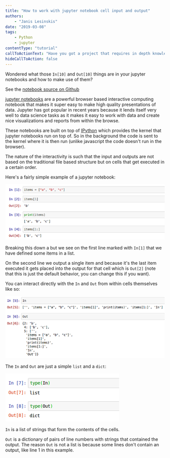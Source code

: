 ```yaml
---
title: "How to work with jupyter notebook cell input and output"
authors:
    - "Janis Lesinskis"
date: "2019-03-08"
tags:
    - Python
    - jupyter
contentType: "tutorial"
callToActionText: "Have you got a project that requires in depth knowledge of Python or Jupyter notebooks? We'd love to hear about it so fill in the form below with some details."
hideCallToAction: false
---
```


Wondered what those `In[10]` and `Out[10]` things are in your jupyter notebooks and how to make use of them?

<!-- end excerpt -->

See the [notebook source on Github](https://github.com/CustomProgrammingSolutions/jupyter_examples/blob/master/CellInputsAndOutputs.ipynb)

[jupyter notebooks](https://jupyter.org/) are a powerful browser based interactive computing notebook that makes it super easy to make high quality presentations of data. Jupyter has got popular in recent years because it lends itself very well to data science tasks as it makes it easy to work with data and create nice visualizations and reports from within the browse.

These notebooks are built on top of [IPython](https://ipython.org/) which provides the kernel that jupyter notebooks run on top of. So in the background the code is sent to the kernel where it is then run (unlike javascript the code doesn't run in the browser).

The nature of the interactivity is such that the input and outputs are not based on the traditional file based structure but on cells that get executed in a certain order.

Here's a fairly simple example of a jupyter notebook:

![Jupyter's cell based structure](JupyterNotebookExample.png)

Breaking this down a but we see on the first line marked with `In[1]` that we have defined some items in a list.

On the second line we output a single item and because it's the last item executed it gets placed into the output for that cell which is `Out[2]` (note that this is just the default behavior, you can change this if you want).

You can interact directly with the `In` and `Out` from within cells themselves like so:

![Example of The In and Out variables](JupyterCellIO_InOut.png)

The `In` and `Out` are just a simple `list` and a `dict`:

![Types of The In and Out variables](JupyterTypes_InOut.png)

`In` is a list of strings that form the contents of the cells.

`Out` is a dictionary of pairs of line numbers with strings that contained the output. The reason `Out` is not a list is because some lines don't contain an output, like line 1 in this example.